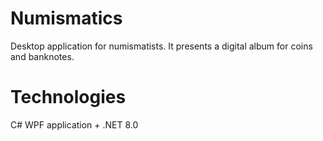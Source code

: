 # Numismatics
Desktop application for numismatists. It presents a digital album for coins and banknotes.

# Technologies
C# WPF application + .NET 8.0